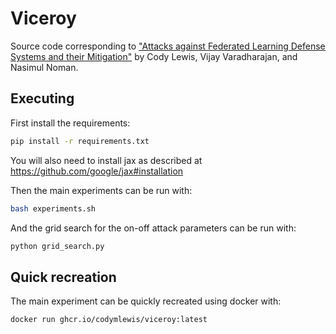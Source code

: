 # Viceroy

Source code corresponding to ["Attacks against Federated Learning Defense Systems and their Mitigation"](https://jmlr.org/papers/v23/22-0014.html) by
Cody Lewis, Vijay Varadharajan, and Nasimul Noman.

## Executing

First install the requirements:
```sh
pip install -r requirements.txt
```

You will also need to install jax as described at https://github.com/google/jax#installation

Then the main experiments can be run with:
```sh
bash experiments.sh
```

And the grid search for the on-off attack parameters can be run with:
```sh
python grid_search.py
```

## Quick recreation

The main experiment can be quickly recreated using docker with:
```sh
docker run ghcr.io/codymlewis/viceroy:latest
```
